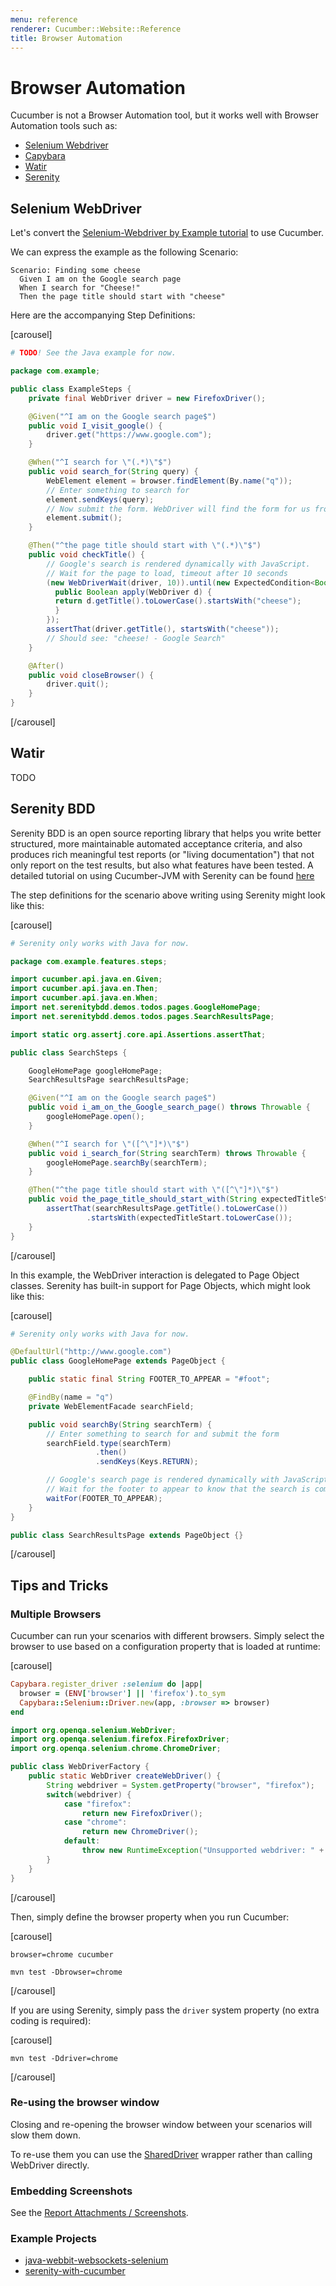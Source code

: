 ```yaml
---
menu: reference
renderer: Cucumber::Website::Reference
title: Browser Automation
---
```


# Browser Automation

Cucumber is not a Browser Automation tool, but it works well with Browser
Automation tools such as:

- [Selenium Webdriver](http://docs.seleniumhq.org/projects/webdriver/)
- [Capybara](https://jnicklas.github.io/capybara/)
- [Watir](http://watir.com/)
- [Serenity](http://serenity-bdd.info/)

## Selenium WebDriver

Let's convert the [Selenium-Webdriver by Example tutorial](http://docs.seleniumhq.org/docs/03_webdriver.jsp#introducing-the-selenium-webdriver-api-by-example) to use Cucumber.

We can express the example as the following Scenario:

```gherkin
Scenario: Finding some cheese
  Given I am on the Google search page
  When I search for "Cheese!"
  Then the page title should start with "cheese"
```

Here are the accompanying Step Definitions:

[carousel]

```ruby
# TODO! See the Java example for now.
```

```java
package com.example;

public class ExampleSteps {
    private final WebDriver driver = new FirefoxDriver();

    @Given("^I am on the Google search page$")
    public void I_visit_google() {
        driver.get("https://www.google.com");
    }

    @When("^I search for \"(.*)\"$")
    public void search_for(String query) {
        WebElement element = browser.findElement(By.name("q"));
        // Enter something to search for
        element.sendKeys(query);
        // Now submit the form. WebDriver will find the form for us from the element
        element.submit();
    }

    @Then("^the page title should start with \"(.*)\"$")
    public void checkTitle() {
        // Google's search is rendered dynamically with JavaScript.
        // Wait for the page to load, timeout after 10 seconds
        (new WebDriverWait(driver, 10)).until(new ExpectedCondition<Boolean>() {
          public Boolean apply(WebDriver d) {
          return d.getTitle().toLowerCase().startsWith("cheese");
          }
        });
        assertThat(driver.getTitle(), startsWith("cheese"));
        // Should see: "cheese! - Google Search"
    }

    @After()
    public void closeBrowser() {
        driver.quit();
    }
}
```

[/carousel]

## Watir

TODO

## Serenity BDD

Serenity BDD is an open source reporting library that helps you write better structured, more maintainable automated acceptance criteria, and also produces rich meaningful test reports (or "living documentation") that not only report on the test results, but also what features have been tested. A detailed tutorial on using Cucumber-JVM with Serenity can be found [here](http://thucydides.info/docs/articles/an-introduction-to-serenity-bdd-with-cucumber.html)

The step definitions for the scenario above writing using Serenity might look like this:

[carousel]

```ruby
# Serenity only works with Java for now.
```

```java
package com.example.features.steps;

import cucumber.api.java.en.Given;
import cucumber.api.java.en.Then;
import cucumber.api.java.en.When;
import net.serenitybdd.demos.todos.pages.GoogleHomePage;
import net.serenitybdd.demos.todos.pages.SearchResultsPage;

import static org.assertj.core.api.Assertions.assertThat;

public class SearchSteps {

    GoogleHomePage googleHomePage;
    SearchResultsPage searchResultsPage;

    @Given("^I am on the Google search page$")
    public void i_am_on_the_Google_search_page() throws Throwable {
        googleHomePage.open();
    }

    @When("^I search for \"([^\"]*)\"$")
    public void i_search_for(String searchTerm) throws Throwable {
        googleHomePage.searchBy(searchTerm);
    }

    @Then("^the page title should start with \"([^\"]*)\"$")
    public void the_page_title_should_start_with(String expectedTitleStart) throws Throwable {
        assertThat(searchResultsPage.getTitle().toLowerCase())
                 .startsWith(expectedTitleStart.toLowerCase());
    }
}
```

[/carousel]

In this example, the WebDriver interaction is delegated to Page Object classes. Serenity has built-in support for Page Objects, which might look like this:

[carousel]

```ruby
# Serenity only works with Java for now.
```

```java
@DefaultUrl("http://www.google.com")
public class GoogleHomePage extends PageObject {

    public static final String FOOTER_TO_APPEAR = "#foot";

    @FindBy(name = "q")
    private WebElementFacade searchField;

    public void searchBy(String searchTerm) {
        // Enter something to search for and submit the form
        searchField.type(searchTerm)
                   .then()
                   .sendKeys(Keys.RETURN);

        // Google's search page is rendered dynamically with JavaScript.
        // Wait for the footer to appear to know that the search is complete.
        waitFor(FOOTER_TO_APPEAR);
    }
}

public class SearchResultsPage extends PageObject {}
```

[/carousel]

## Tips and Tricks

### Multiple Browsers

Cucumber can run your scenarios with different browsers. Simply select the browser
to use based on a configuration property that is loaded at runtime:

[carousel]

```ruby
Capybara.register_driver :selenium do |app|
  browser = (ENV['browser'] || 'firefox').to_sym
  Capybara::Selenium::Driver.new(app, :browser => browser)
end
```

```java
import org.openqa.selenium.WebDriver;
import org.openqa.selenium.firefox.FirefoxDriver;
import org.openqa.selenium.chrome.ChromeDriver;

public class WebDriverFactory {
    public static WebDriver createWebDriver() {
        String webdriver = System.getProperty("browser", "firefox");
        switch(webdriver) {
            case "firefox":
                return new FirefoxDriver();
            case "chrome":
                return new ChromeDriver();
            default:
                throw new RuntimeException("Unsupported webdriver: " + webdriver);
        }
    }
}
```

[/carousel]

Then, simply define the browser property when you run Cucumber:

[carousel]

```
browser=chrome cucumber
```

```
mvn test -Dbrowser=chrome
```

[/carousel]

If you are using Serenity, simply pass the `driver` system property (no extra coding is required):

[carousel]

```
mvn test -Ddriver=chrome
```

[/carousel]

### Re-using the browser window

Closing and re-opening the browser window between your scenarios will slow them down.

To re-use them you can use the [SharedDriver](https://github.com/cucumber/cucumber-jvm/blob/master/examples/java-webbit-websockets-selenium/src/test/java/cucumber/examples/java/websockets/SharedDriver.java) wrapper rather than calling WebDriver directly.

### Embedding Screenshots

See the [Report Attachments / Screenshots](/docs/reference#screenshots).

### Example Projects

- [java-webbit-websockets-selenium](https://github.com/cucumber/cucumber-jvm/tree/master/examples/java-webbit-websockets-selenium)
- [serenity-with-cucumber](https://github.com/serenity-bdd/serenity-articles/tree/master/introduction-to-serenity-with-cucumber/src/samples/etsy-tester)

